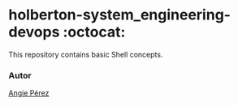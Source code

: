 # holberton-system_engineering-devops :octocat: #
This repository contains basic Shell concepts.
### Autor ###
[Angie Pérez](https://twitter.com/xiommyperez)
